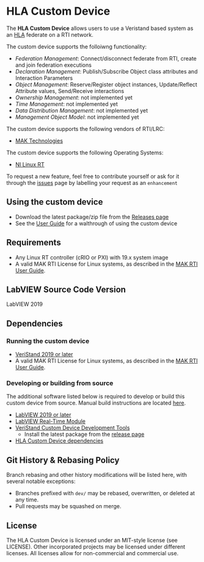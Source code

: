 # HLA Custom Device

The **HLA Custom Device** allows users to use a Veristand based system as an [HLA](https://en.wikipedia.org/wiki/High_Level_Architecture) federate on a RTI network.

The custom device supports the folloiwng functionality:
- *Federation Management*: Connect/disconnect federate from RTI, create and join federation executions
- *Declaration Management*: Publish/Subscribe Object class attributes and Interaction Parameters
- *Object Management*: Reserve/Register object instances, Update/Reflect Attribute values, Send/Receive interactions
- *Ownership Management*: not implemented yet
- *Time Management*: not implemented yet
- *Data Distribution Management*: not implemented yet
- *Management Object Model*: not implemented yet

The custom device supports the following vendors of RTI/LRC:

- [MAK Technologies](https://www.mak.com/solutions-category/index.php?option=com_content&view=article&id=81&Itemid=108)

The custom device supports the following Operating Systems:

- [NI Linux RT](https://www.ni.com/it-it/shop/linux/introduction-to-ni-linux-real-time.html)

To request a new feature, feel free to contribute yourself or ask for it through the [issues](https://github.com/NIVeriStandAdd-Ons/niveristand-hla-custom-device/issues) page by labelling your request as an `enhancement`

## Using the custom device

- Download the latest package/zip file from the [Releases page](https://github.com/NIVeriStandAdd-Ons/niveristand-hla-custom-device/releases)
- See the [User Guide](Docs/User%20Guide.md) for a walthrough of using the custom device

## Requirements

- Any Linux RT controller (cRIO or PXI) with 19.x system image
- A valid MAK RTI License for Linux systems, as described in the [MAK RTI User Guide](https://www.mak.com/product-user-guides/932-mak-rti-4-6-users-guide/file). 

## LabVIEW Source Code Version

LabVIEW 2019

## Dependencies

### Running the custom device

- [VeriStand 2019 or later](https://www.ni.com/en-us/support/downloads/software-products/download.veristand.html)
- A valid MAK RTI License for Linux systems, as described in the [MAK RTI User Guide](https://www.mak.com/product-user-guides/932-mak-rti-4-6-users-guide/file). 

### Developing or building from source

The additional software listed below is required to develop or build this custom device from source. Manual build instructions are located [here](docs/Manual%20Build%20Instructions.md).

- [LabVIEW 2019 or later](https://www.ni.com/en-us/support/downloads/software-products/download.labview.html)
- [LabVIEW Real-Time Module](https://www.ni.com/en-us/support/downloads/software-products/download.labview-real-time-module.html)
- [VeriStand Custom Device Development Tools](https://github.com/ni/niveristand-custom-device-development-tools)
  - Install the latest package from the [release page](https://github.com/ni/niveristand-custom-device-development-tools/releases)
- [HLA Custom Device dependencies](https://github.com/NIVeriStandAdd-Ons/niveristand-hla-custom-device/releases/tag/v0.9)

## Git History & Rebasing Policy
Branch rebasing and other history modifications will be listed here, with several notable exceptions:
- Branches prefixed with `dev/` may be rebased, overwritten, or deleted at any time.
- Pull requests may be squashed on merge.

## License

The HLA Custom Device is licensed under an MIT-style license (see LICENSE). Other incorporated projects may be licensed under different licenses. All licenses allow for non-commercial and commercial use.
